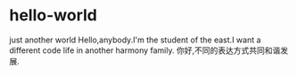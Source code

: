 # hello-world
just another world
Hello,anybody.I'm the student of the east.I want a different code life in another harmony family.
 你好,不同的表达方式共同和谐发展.

